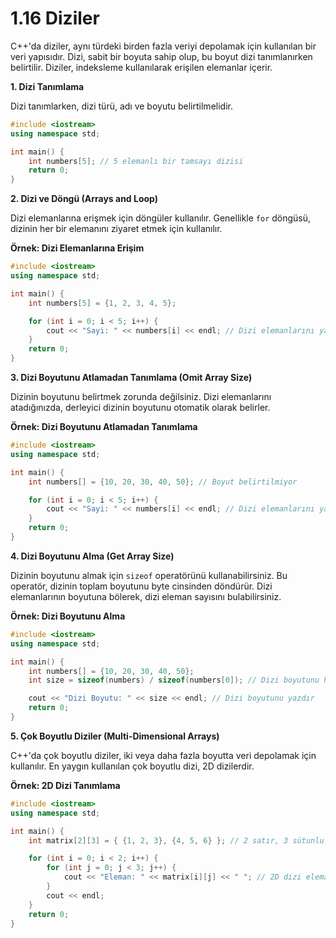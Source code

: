 # 1.16 Diziler

C++'da diziler, aynı türdeki birden fazla veriyi depolamak için kullanılan bir veri yapısıdır. Dizi, sabit bir boyuta sahip olup, bu boyut dizi tanımlanırken belirtilir. Diziler, indeksleme kullanılarak erişilen elemanlar içerir.

**1. Dizi Tanımlama**

Dizi tanımlarken, dizi türü, adı ve boyutu belirtilmelidir.

```cpp
#include <iostream>
using namespace std;

int main() {
    int numbers[5]; // 5 elemanlı bir tamsayı dizisi
    return 0;
}
```

**2. Dizi ve Döngü (Arrays and Loop)**

Dizi elemanlarına erişmek için döngüler kullanılır. Genellikle `for` döngüsü, dizinin her bir elemanını ziyaret etmek için kullanılır.

**Örnek: Dizi Elemanlarına Erişim**

```cpp
#include <iostream>
using namespace std;

int main() {
    int numbers[5] = {1, 2, 3, 4, 5};

    for (int i = 0; i < 5; i++) {
        cout << "Sayi: " << numbers[i] << endl; // Dizi elemanlarını yazdır
    }
    return 0;
}
```

**3. Dizi Boyutunu Atlamadan Tanımlama (Omit Array Size)**

Dizinin boyutunu belirtmek zorunda değilsiniz. Dizi elemanlarını atadığınızda, derleyici dizinin boyutunu otomatik olarak belirler.

**Örnek: Dizi Boyutunu Atlamadan Tanımlama**

```cpp
#include <iostream>
using namespace std;

int main() {
    int numbers[] = {10, 20, 30, 40, 50}; // Boyut belirtilmiyor

    for (int i = 0; i < 5; i++) {
        cout << "Sayi: " << numbers[i] << endl; // Dizi elemanlarını yazdır
    }
    return 0;
}
```

**4. Dizi Boyutunu Alma (Get Array Size)**

Dizinin boyutunu almak için `sizeof` operatörünü kullanabilirsiniz. Bu operatör, dizinin toplam boyutunu byte cinsinden döndürür. Dizi elemanlarının boyutuna bölerek, dizi eleman sayısını bulabilirsiniz.

**Örnek: Dizi Boyutunu Alma**

```cpp
#include <iostream>
using namespace std;

int main() {
    int numbers[] = {10, 20, 30, 40, 50};
    int size = sizeof(numbers) / sizeof(numbers[0]); // Dizi boyutunu hesapla

    cout << "Dizi Boyutu: " << size << endl; // Dizi boyutunu yazdır
    return 0;
}
```

**5. Çok Boyutlu Diziler (Multi-Dimensional Arrays)**

C++'da çok boyutlu diziler, iki veya daha fazla boyutta veri depolamak için kullanılır. En yaygın kullanılan çok boyutlu dizi, 2D dizilerdir.

**Örnek: 2D Dizi Tanımlama**

```cpp
#include <iostream>
using namespace std;

int main() {
    int matrix[2][3] = { {1, 2, 3}, {4, 5, 6} }; // 2 satır, 3 sütunlu dizi

    for (int i = 0; i < 2; i++) {
        for (int j = 0; j < 3; j++) {
            cout << "Eleman: " << matrix[i][j] << " "; // 2D dizi elemanlarını yazdır
        }
        cout << endl;
    }
    return 0;
}
```
